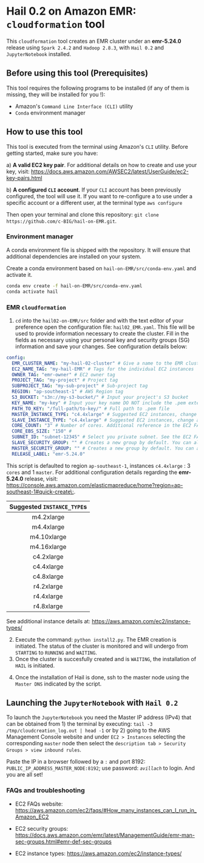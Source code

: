 # Hail 0.2 on Amazon EMR: `cloudformation` tool 

This `cloudformation` tool creates an EMR cluster under an **emr-5.24.0** release using `Spark 2.4.2` and `Hadoop 2.8.3`, with  `Hail 0.2` and `JupyterNotebook` installed. 

## Before using this tool (Prerequisites)

This tool requires the following programs to be installed (if any of them is missing, they will be installed for you
!): 

* Amazon's `Command Line Interface (CLI)` utility
* `Conda` environment manager

## How to use this tool

This tool is executed from the terminal using Amazon's `CLI` utility. Before getting started, make sure you have: 

a) **A valid EC2 key pair**. For additional details on how to create and use your key, visit: https://docs.aws.amazon.com/AWSEC2/latest/UserGuide/ec2-key-pairs.html

b) **A configured `CLI` account**. If your `CLI` account has been previously configured, the tool will use it. If you want to re-configure a to use under a specific account or a different user, at the terminal type `aws configure`

Then open your terminal and clone this repository: `git clone https://github.com/c-BIG/hail-on-EMR.git`.

### Environment manager

A conda environment file is shipped with the repository. It will ensure that additional dependencies are installed on your system.

Create a conda environment based on `hail-on-EMR/src/conda-env.yaml` and activate it.

```sh
conda env create -f hail-on-EMR/src/conda-env.yaml
conda activate hail
```

### EMR `cloudformation`

1. `cd` into the `hail02-on-EMR/src` folder and with the text editor of your preference open the configuration file: `hail02_EMR.yaml`. This file will be used to provide information necessary to create the cluster. Fill in the fields as necessary using your personal key and security groups (SG) information and save your changes. See configuration details below:

```yaml
config:
  EMR_CLUSTER_NAME: "my-hail-02-cluster" # Give a name to the EMR cluster
  EC2_NAME_TAG: "my-hail-EMR" # Tags for the individual EC2 instances
  OWNER_TAG: "emr-owner" # EC2 owner tag
  PROJECT_TAG: "my-project" # Project tag
  SUBPROJECT_TAG: "my-sub-project" # Sub-project tag
  REGION: "ap-southeast-1" # AWS Region tag
  S3_BUCKET: "s3n://my-s3-bucket/" # Input your project's S3 bucket
  KEY_NAME: "my-key" # Input your key name DO NOT include the .pem extension
  PATH_TO_KEY: "/full-path/to-key/" # Full path to .pem file
  MASTER_INSTANCE_TYPE: "c4.4xlarge" # Suggested EC2 instances, change as desired
  SLAVE_INSTANCE_TYPE: "c4.4xlarge" # Suggested EC2 instances, change as desired
  CORE_COUNT: "3" # Number of cores. Additional reference in the EC2 FAQs website
  CORE_EBS_SIZE: "150" #
  SUBNET_ID: "subnet-12345" # Select you private subnet. See the EC2 FAQs website
  SLAVE_SECURITY_GROUP: "" # Creates a new group by default. You can also add a specific SG. See the SG link in the FAQs section
  MASTER_SECURITY_GROUP: "" # Creates a new group by default. You can also add a specific SG. See the SG link in the FAQs section
  RELEASE_LABEL: "emr-5.24.0"
```

This script is defaulted to region `ap-southeast-1`, instances `c4.4xlarge` : 3 `cores` and 1 `master`. For additional configuration details regarding the **emr-5.24.0** release, visit: <https://console.aws.amazon.com/elasticmapreduce/home?region=ap-southeast-1#quick-create\:>. 

|Suggested **`INSTANCE_TYPE`s** |
|:-------------------------:| 
| m4.2xlarge | 
| m4.4xlarge | 
| m4.10xlarge | 
| m4.16xlarge | 
| c4.2xlarge | 
| c4.4xlarge | 
| c4.8xlarge | 
| r4.2xlarge | 
| r4.4xlarge | 
| r4.8xlarge | 

See additional instance details at: https://aws.amazon.com/ec2/instance-types/

2. Execute the command: `python install2.py`. The EMR creation is initiated. The status of the cluster is monitored and will undergo from `STARTING` to `RUNNING` and `WAITING`. <!-- The EMR creation takes between 5-7 minutes. The installation log file is located at `tail -f /tmp/cloudcreation_log.out`; the logs are available, under the same path, at both the local installation computer and at the master node of your EMR -->
3. Once the cluster is succesfully created and is `WAITING`, the installation of `HAIL` is initiated.
<!-- You can check the status of the EMR creation at: https://console.aws.amazon.com/elasticmapreduce/home?region=ap-southeast-1. The EMR is successfully created once it gets the status `Waiting`. After created, allow ~20 minutes for all the programs to install. All the programs are installed automatically-->
4. Once the installation of Hail is done, ssh to the master node using the `Master DNS` indicated by the script.
<!-- To obtain the **DNS** (to `ssh` in to the master node) and the **public IP** of the Master node (required to connect to the `JupyterNotebook`), from the terminal execute: 
```bash
tail -4 /tmp/cloudcreation_log.out | head -2
```
-->

## Launching the `JupyterNotebook` with `Hail 0.2`

To launch the  `JupyterNotebook` you need the Master IP address (IPv4) that can be obtained from 1) the terminal by executing: `tail -3 /tmp/cloudcreation_log.out | head -1` or by 2) going to the AWS Management Console website and under `EC2 > Instances` selecting the corresponding `master` node then select the `description tab > Security Groups > view inbound rules`.

Paste the IP in a browser followed by a `:` and port 8192: `PUBLIC_IP_ADDRESS_MASTER_NODE:8192`; use password: *`avillach`* to login. And you are all set! 

### FAQs and troubleshooting 

* EC2 FAQs website: https://aws.amazon.com/ec2/faqs/#How_many_instances_can_I_run_in_Amazon_EC2

* EC2 security groups: https://docs.aws.amazon.com/emr/latest/ManagementGuide/emr-man-sec-groups.html#emr-def-sec-groups

* EC2 instance types: https://aws.amazon.com/ec2/instance-types/
